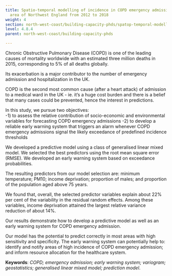 ```yaml
---
title: Spatio-temporal modelling of incidence in COPD emergency admissions in an
  area of Northwest England from 2012 to 2018
weight: 4
section: north-west-coast/building-capacity-phds/spatop-temporal-modelling-of-incidence-in-copd-emergency-admissions-in-an-area-of-northwest-england-from-2012-to-2018
level: 4.8.4
parent: north-west-coast/building-capacity-phds

---
```


Chronic Obstructive Pulmonary Disease (COPD) is one of the leading causes of mortality worldwide with an estimated three million deaths in 2015, corresponding to 5% of all deaths globally.

Its exacerbation is a major contributor to the number of emergency admission and hospitalization in the UK. 

COPD is the second most common cause (after a heart attack) of admission to a medical ward in the UK - ie. it’s a huge cost burden and there is a belief that many cases could be prevented, hence the interest in predictions. 

In this study, we pursue two objectives:  
-1) to assess the relative contribution of socio-economic and environmental variables for forecasting COPD emergency admissions 
-2) to develop a reliable early warning system that triggers an alarm whenever COPD emergency admissions signal the likely exceedance of predefined incidence thresholds 

We developed a predictive model using a class of generalised linear mixed model. We selected the best predictors using the root mean square error (RMSE). We developed an early warning system based on exceedance probabilities. 

The resulting predictors from our model selection are: minimum temperature; PM10; income deprivation; proportion of males; and proportion of the population aged above 75 years.  

We found that, overall, the selected predictor variables explain about 22% per cent of the variability in the residual random effects. Among these variables, income deprivation attained the largest relative variance reduction of about 14%. 

Our results demonstrate how to develop a predictive model as well as an early warning system for COPD emergency admission.  

Our model has the potential to predict correctly in most areas with high sensitivity and specificity. The early warning system can potentially help to: identify and notify areas of high incidence of COPD emergency admission; and inform resource allocation for the healthcare system. 

**Keywords**: *COPD; emergency admission; early warning system; variogram; geostatistics; generalised linear mixed model; prediction model*. 
 
